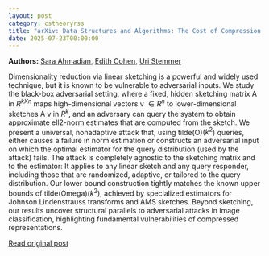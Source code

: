 ```yaml
---
layout: post
category: cstheoryrss
title: "arXiv: Data Structures and Algorithms: The Cost of Compression: Tight Quadratic Black-Box Attacks on Sketches"
date: 2025-07-23T00:00:00
---
```


**Authors:** [Sara Ahmadian](https://dblp.uni-trier.de/search?q=Sara+Ahmadian), [Edith Cohen](https://dblp.uni-trier.de/search?q=Edith+Cohen), [Uri Stemmer](https://dblp.uni-trier.de/search?q=Uri+Stemmer)

Dimensionality reduction via linear sketching is a powerful and widely used
technique, but it is known to be vulnerable to adversarial inputs. We study the
black-box adversarial setting, where a fixed, hidden sketching matrix A in
$R^{k X n}$ maps high-dimensional vectors v $\in R^n$ to lower-dimensional
sketches A v in $R^k$, and an adversary can query the system to obtain
approximate ell2-norm estimates that are computed from the sketch.
We present a universal, nonadaptive attack that, using tilde(O)($k^2$)
queries, either causes a failure in norm estimation or constructs an
adversarial input on which the optimal estimator for the query distribution
(used by the attack) fails. The attack is completely agnostic to the sketching
matrix and to the estimator: It applies to any linear sketch and any query
responder, including those that are randomized, adaptive, or tailored to the
query distribution.
Our lower bound construction tightly matches the known upper bounds of
tilde(Omega)($k^2$), achieved by specialized estimators for Johnson
Lindenstrauss transforms and AMS sketches. Beyond sketching, our results
uncover structural parallels to adversarial attacks in image classification,
highlighting fundamental vulnerabilities of compressed representations.

[Read original post](http://arxiv.org/abs/2507.16345v1)
